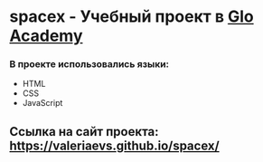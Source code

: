 # spacex - Учебный проект в [Glo Academy](https://glo.academy/)

### В проекте использовались языки:
* HTML
* CSS
* JavaScript

## Ссылка на сайт проекта: https://valeriaevs.github.io/spacex/
